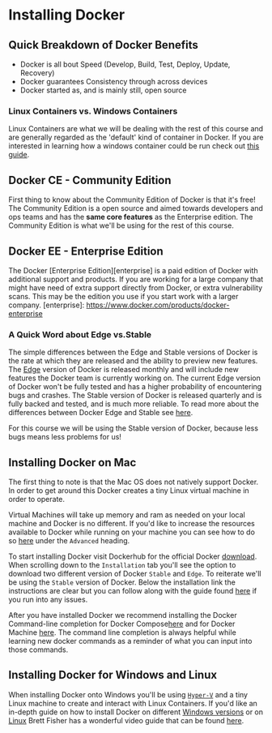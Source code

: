 
# Installing Docker

## Quick Breakdown of Docker Benefits
- Docker is all bout Speed (Develop, Build, Test, Deploy, Update, Recovery)
- Docker guarantees Consistency through across devices
- Docker started as, and is mainly still, open source

### Linux Containers vs. Windows Containers
Linux Containers are what we will be dealing with the rest of this course and are generally regarded as the 'default' kind of container in Docker. If you are interested in learning how a windows container could be run check out [this guide][windows-containers].

[windows-containers]: https://blog.docker.com/2016/09/build-your-first-docker-windows-server-container/ 

## Docker CE - Community Edition

First thing to know about the Community Edition of Docker is that it's free! The Community Edition is a open source and aimed towards developers and ops teams and has the **same core features** as the Enterprise edition.  The Community Edition is what we'll be using for the rest of this course.

## Docker EE - Enterprise Edition 

The Docker [Enterprise Edition][enterprise] is a paid edition of Docker with additional support and products. If you are working for a large company that might have need of extra support directly from Docker, or extra vulnerability scans. This may be the edition you use if you start work with a larger company. 
[enterprise]: https://www.docker.com/products/docker-enterprise

### A Quick Word about Edge vs.Stable
The simple differences between the Edge and Stable versions of Docker is the rate at which they are released and the ability to preview new features. The [Edge][edge] version of Docker is released monthly and will include new features the Docker team is currently working on. The current Edge version of Docker won't be fully tested and has a higher probability of encountering bugs and crashes. The Stable version of Docker is released quarterly and is fully backed and tested, and is much  more reliable. To read more about the differences between Docker Edge and Stable see [here][stable-vs-edge].

For this course we will be using the Stable version of Docker, because less bugs means less problems for us! 

[edge]: https://docs.docker.com/edge/
[stable-vs-edge]: https://docs.docker.com/docker-for-mac/faqs/#stable-and-edge-channels

## Installing Docker on Mac
The first thing to note is that the Mac OS does not natively support Docker. In order to get around this Docker creates a tiny Linux virtual machine in order to operate. 

Virtual Machines will take up memory and ram as needed on your local machine and Docker is no different. If you'd like to increase the resources available to Docker while running on your machine you can see how to do so [here][mac-docs] under the `Advanced` heading. 

To start installing Docker visit Dockerhub for the official Docker [download][install-mac-docs]. When scrolling down to the `Installation` tab you'll see the option to download two different version of Docker `Stable` and `Edge`. To reiterate we'll be using the `Stable` version of Docker. Below the installation link the instructions are clear but you can follow along with the guide found [here][docker-install] if you run into any issues.

After you have installed Docker we recommend installing the Docker Command-line completion for Docker Compose[here][compose-completion] and for Docker Machine [here][machine-completion]. The command line completion is always helpful while learning new docker commands as a reminder of what you can input into those commands.  

[mac-docs]: https://docs.docker.com/docker-for-mac/
[install-mac-docs]: https://docs.docker.com/docker-for-mac/install/
[compose-completion]: https://docs.docker.com/compose/completion/
[machine-completion]: https://docs.docker.com/machine/completion/

## Installing Docker for Windows and Linux

When installing Docker onto Windows you'll be using [`Hyper-V`][hyper-v] and a tiny Linux machine to create and interact with Linux Containers. 
If you'd like an in-depth guide on how to install Docker on different [Windows versions][docker-install-windows] or on [Linux][docker-install-linux] Brett Fisher has a wonderful video guide that can be found [here][docker-install].

[docker-install]:https://www.bretfisher.com/installdocker/
[hyper-v]:https://en.wikipedia.org/wiki/Hyper-V
[docker-install-linux]: https://docs.docker.com/install/linux/docker-ce/ubuntu/
[docker-install-windows]: https://docs.docker.com/docker-for-windows/install/
